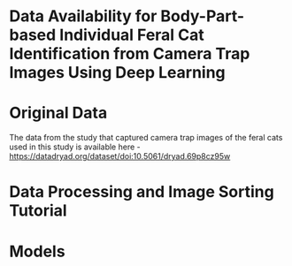 # Data Availability for Body-Part-based Individual Feral Cat Identification from Camera Trap Images Using Deep Learning

# Original Data
The data from the study that captured camera trap images of the feral cats used in this study is available here - https://datadryad.org/dataset/doi:10.5061/dryad.69p8cz95w

# Data Processing and Image Sorting Tutorial

# Models
